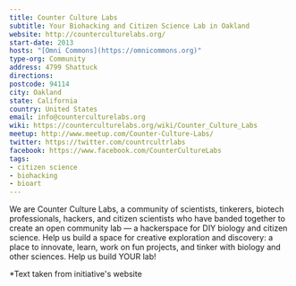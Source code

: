 ```yaml
---
title: Counter Culture Labs
subtitle: Your Biohacking and Citizen Science Lab in Oakland
website: http://counterculturelabs.org/
start-date: 2013
hosts: "[Omni Commons](https://omnicommons.org)"
type-org: Community
address: 4799 Shattuck
directions:
postcode: 94114
city: Oakland
state: California
country: United States
email: info@counterculturelabs.org
wiki: https://counterculturelabs.org/wiki/Counter_Culture_Labs
meetup: http://www.meetup.com/Counter-Culture-Labs/
twitter: https://twitter.com/countrcultrlabs
facebook: https://www.facebook.com/CounterCultureLabs
tags:
- citizen science
- biohacking
- bioart
---
```



We are Counter Culture Labs, a community of scientists, tinkerers, biotech professionals, hackers, and citizen scientists who have banded together to create an open community lab — a hackerspace for DIY biology and citizen science. Help us build a space for creative exploration and discovery: a place to innovate, learn, work on fun projects, and tinker with biology and other sciences. Help us build YOUR lab!



\*Text taken from initiative's website
